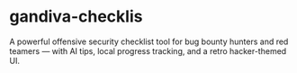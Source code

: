 # gandiva-checklis
A powerful offensive security checklist tool for bug bounty hunters and red teamers — with AI tips, local progress tracking, and a retro hacker-themed UI.
